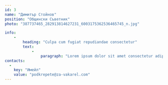 ```yaml
--- 
id: 3 
name: "Димитър Стойнов" 
position: "Общински Съветник" 
photo: "387737465_282913814627231_6003175362536465745_n.jpg" 

info: 
    - 
        heading: "Culpa cum fugiat repudiandae consectetur" 
        text: 
            - 
                paragraph: "Lorem ipsum dolor sit amet consectetur adipisicing elit. Culpa cum fugiat repudiandae consectetur laborum dicta obcaecati aliquam quaera consequuntur consequatur, atque animi maxime provident possimus sed inventore voluptas repellat temporibus!" 
contacts: 
  - 
    key: "Имейл"
    value: "podkrepete@za-vakarel.com" 
--- 
```

